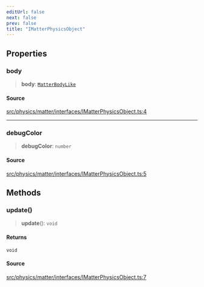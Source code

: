 ```yaml
---
editUrl: false
next: false
prev: false
title: "IMatterPhysicsObject"
---
```


## Properties

### body

> **body**: [`MatterBodyLike`](/api/type-aliases/matterbodylike/)

#### Source

[src/physics/matter/interfaces/IMatterPhysicsObject.ts:4](https://github.com/relishinc/dill-pixel/blob/10f512f7f577ca5e74162827f11215b28df5ca97/src/physics/matter/interfaces/IMatterPhysicsObject.ts#L4)

***

### debugColor

> **debugColor**: `number`

#### Source

[src/physics/matter/interfaces/IMatterPhysicsObject.ts:5](https://github.com/relishinc/dill-pixel/blob/10f512f7f577ca5e74162827f11215b28df5ca97/src/physics/matter/interfaces/IMatterPhysicsObject.ts#L5)

## Methods

### update()

> **update**(): `void`

#### Returns

`void`

#### Source

[src/physics/matter/interfaces/IMatterPhysicsObject.ts:7](https://github.com/relishinc/dill-pixel/blob/10f512f7f577ca5e74162827f11215b28df5ca97/src/physics/matter/interfaces/IMatterPhysicsObject.ts#L7)
